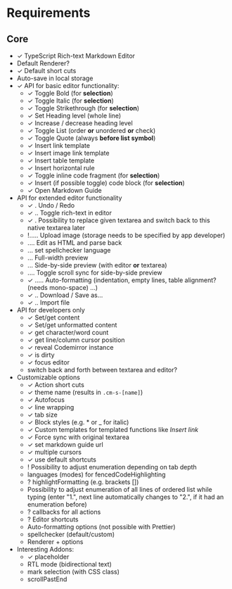 # Requirements

## Core

- ✓ TypeScript Rich-text Markdown Editor
- Default Renderer?
- ✓ Default short cuts
- Auto-save in local storage
- ✓ API for basic editor functionality:
  - ✓ Toggle Bold (for **selection**)
  - ✓ Toggle Italic (for **selection**)
  - ✓ Toggle Strikethrough (for **selection**)
  - ✓ Set Heading level (whole line)
  - ✓ Increase / decrease heading level
  - ✓ Toggle List (order **or** unordered **or** check)
  - ✓ Toggle Quote (always **before list symbol**)
  - ✓ Insert link template
  - ✓ Insert image link template
  - ✓ Insert table template
  - ✓ Insert horizontal rule
  - ✓ Toggle inline code fragment (for **selection**)
  - ✓ Insert (if possible toggle) code block (for **selection**)
  - ✓ Open Markdown Guide
- API for extended editor functionality
  - ✓ . Undo / Redo
  - ✓ .. Toggle rich-text in editor
  - ✓ . Possibility to replace given textarea and switch back to this native textarea later
  - !..... Upload image (storage needs to be specified by app developer)
  - .... Edit as HTML and parse back
  - ... set spellchecker language
  - ... Full-width preview
  - ... Side-by-side preview (with editor **or** textarea)
  - .... Toggle scroll sync for side-by-side preview
  - ✓ ..... Auto-formatting (indentation, empty lines, table alignment? (needs mono-space) ...)
  - ✓ .. Download / Save as...
  - ✓ .. Import file
- API for developers only
  - ✓ Set/get content
  - ✓ Set/get unformatted content
  - ✓ get character/word count
  - ✓ get line/column cursor position
  - ✓ reveal Codemirror instance
  - ✓ is dirty
  - ✓ focus editor
  - switch back and forth between textarea and editor?
- Customizable options
  - ✓ Action short cuts
  - ✓ theme name (results in `.cm-s-[name]`)
  - ✓ Autofocus
  - ✓ line wrapping
  - ✓ tab size
  - ✓ Block styles (e.g. \* or \_ for italic)
  - ✓ Custom templates for templated functions like _Insert link_
  - ✓ Force sync with original textarea
  - ✓ set markdown guide url
  - ✓ multiple cursors
  - ✓ use default shortcuts
  - ! Possibility to adjust enumeration depending on tab depth
  - languages (modes) for fencedCodeHighlighting
  - ? highlightFormatting (e.g. brackets [])
  - Possibility to adjust enumeration of all lines of ordered list while typing
    (enter "1.", next line automatically changes to "2.", if it had an enumeration before)
  - ? callbacks for all actions
  - ? Editor shortcuts
  - Auto-formatting options (not possible with Prettier)
  - spellchecker (default/custom)
  - Renderer + options
- Interesting Addons:
  - ✓ placeholder
  - RTL mode (bidirectional text)
  - mark selection (with CSS class)
  - scrollPastEnd
